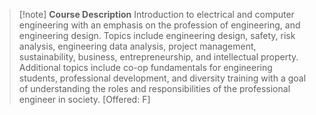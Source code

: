 > [!note] **Course Description**
> Introduction to electrical and computer engineering with an emphasis on the profession of engineering, and engineering design. Topics include engineering design, safety, risk analysis, engineering data analysis, project management, sustainability, business, entrepreneurship, and intellectual property. Additional topics include co-op fundamentals for engineering students, professional development, and diversity training with a goal of understanding the roles and responsibilities of the professional engineer in society. [Offered: F]
